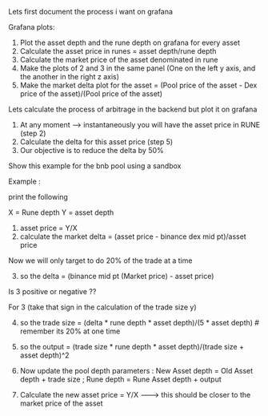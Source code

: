 Lets first document the process i want on grafana

Grafana plots:
1. Plot the asset depth and the rune depth on grafana for every asset
2. Calculate the asset price in runes = asset depth/rune depth
3. Calculate the market price of the asset denominated in rune
4. Make the plots of 2 and 3 in the same panel (One on the left y axis, and the another in the right z axis)
5. Make the market delta plot for the asset = (Pool price of the asset - Dex price of the asset)/(Pool price of the asset)

Lets calculate the process of arbitrage in the backend but plot it on grafana

1. At any moment --> instantaneously you will have the asset price in RUNE (step 2)
2. Calculate the delta for this asset price (step 5)
3. Our objective is to reduce the delta by 50%

Show this example for the bnb pool using a sandbox

Example :

print the following 

X = Rune depth 
Y = asset depth

1. asset price = Y/X
2. calculate the market delta = (asset price - binance dex mid pt)/asset price 

Now we will only target to do 20% of the trade at a time

3. so the delta = (binance mid pt (Market price) - asset price)

Is 3 positive or negative ??

For 3 (take that sign in the calculation of the trade size y)

4. so the trade size = (delta * rune depth * asset depth)/(5 * asset depth) # remember its 20% at one time

5. so the output = (trade size * rune depth * asset depth)/(trade size + asset depth)^2

6. Now update the pool depth parameters : New Asset depth = Old Asset depth + trade size ; Rune depth = Rune Asset depth + output

7. Calculate the new asset price = Y/X ---> this should be closer to the market price of the asset





